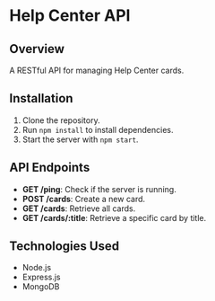 # Help Center API

## Overview
A RESTful API for managing Help Center cards.

## Installation
1. Clone the repository.
2. Run `npm install` to install dependencies.
3. Start the server with `npm start`.

## API Endpoints
- **GET /ping**: Check if the server is running.
- **POST /cards**: Create a new card.
- **GET /cards**: Retrieve all cards.
- **GET /cards/:title**: Retrieve a specific card by title.

## Technologies Used
- Node.js
- Express.js
- MongoDB
